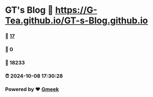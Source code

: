 # GT's Blog :link: https://G-Tea.github.io/GT-s-Blog.github.io 
### :page_facing_up: [17](https://G-Tea.github.io/GT-s-Blog.github.io/tag.html) 
### :speech_balloon: 0 
### :hibiscus: 18233 
### :alarm_clock: 2024-10-08 17:30:28 
### Powered by :heart: [Gmeek](https://github.com/Meekdai/Gmeek)
